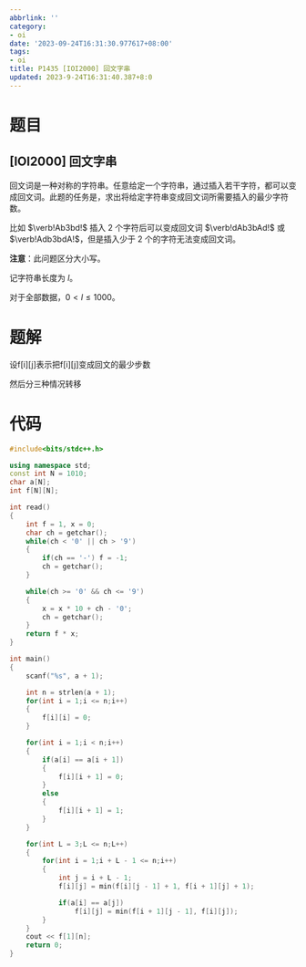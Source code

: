 ```yaml
---
abbrlink: ''
category:
- oi
date: '2023-09-24T16:31:30.977617+08:00'
tags:
- oi
title: P1435 [IOI2000] 回文字串
updated: 2023-9-24T16:31:40.387+8:0
---
```

# 题目


## [IOI2000] 回文字串

回文词是一种对称的字符串。任意给定一个字符串，通过插入若干字符，都可以变成回文词。此题的任务是，求出将给定字符串变成回文词所需要插入的最少字符数。

比如 $\verb!Ab3bd!$ 插入 $2$ 个字符后可以变成回文词 $\verb!dAb3bAd!$ 或 $\verb!Adb3bdA!$，但是插入少于 $2$ 个的字符无法变成回文词。

**注意**：此问题区分大小写。

记字符串长度为 $l$。

对于全部数据，$0<l\le 1000$。

# 题解

设f[i][j]表示把f[i][j]变成回文的最少步数

然后分三种情况转移


# 代码

```cpp
#include<bits/stdc++.h>

using namespace std;
const int N = 1010;
char a[N];
int f[N][N];

int read()
{
	int f = 1, x = 0;
	char ch = getchar();
	while(ch < '0' || ch > '9')
	{
		if(ch == '-') f = -1;
		ch = getchar();
	}

	while(ch >= '0' && ch <= '9')
	{
		x = x * 10 + ch - '0';
		ch = getchar();
	}
	return f * x;
}

int main()
{
	scanf("%s", a + 1);

	int n = strlen(a + 1);
	for(int i = 1;i <= n;i++)
	{
		f[i][i] = 0;
	}

	for(int i = 1;i < n;i++)
	{
		if(a[i] == a[i + 1])
		{
			f[i][i + 1] = 0;
		}
		else
		{
			f[i][i + 1] = 1;
		}
	}

	for(int L = 3;L <= n;L++)
	{
		for(int i = 1;i + L - 1 <= n;i++)
		{
			int j = i + L - 1;
			f[i][j] = min(f[i][j - 1] + 1, f[i + 1][j] + 1);

			if(a[i] == a[j])
				f[i][j] = min(f[i + 1][j - 1], f[i][j]);
		}
	}
	cout << f[1][n];
	return 0;
}
```
